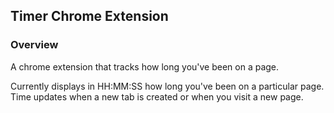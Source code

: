 ## Timer Chrome Extension

### Overview
A chrome extension that tracks how long you've been on a page.

Currently displays in HH:MM:SS how long you've been on a particular page. Time updates when a new tab is created or when you visit a new page.
